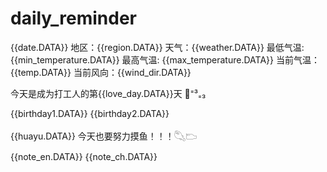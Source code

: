 # daily_reminder

{{date.DATA}} 
地区：{{region.DATA}} 
天气：{{weather.DATA}} 
最低气温: {{min_temperature.DATA}} 
最高气温: {{max_temperature.DATA}} 
当前气温：{{temp.DATA}} 
当前风向：{{wind_dir.DATA}} 

今天是成为打工人的第{{love_day.DATA}}天 🦕⁼³₌₃

{{birthday1.DATA}} 
{{birthday2.DATA}}

{{huayu.DATA}}
今天也要努力摸鱼！！！𓆡𓂬

{{note_en.DATA}} 
{{note_ch.DATA}}